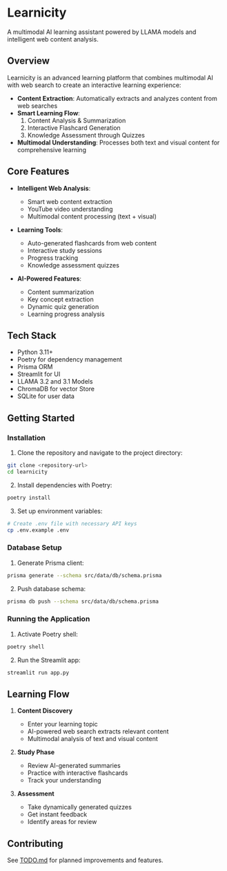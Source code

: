 # Learnicity

A multimodal AI learning assistant powered by LLAMA models and intelligent web content analysis.

## Overview

Learnicity is an advanced learning platform that combines multimodal AI with web search to create an interactive learning experience:

- **Content Extraction**: Automatically extracts and analyzes content from web searches
- **Smart Learning Flow**: 
  1. Content Analysis & Summarization
  2. Interactive Flashcard Generation
  3. Knowledge Assessment through Quizzes
- **Multimodal Understanding**: Processes both text and visual content for comprehensive learning

## Core Features

- **Intelligent Web Analysis**:
  - Smart web content extraction
  - YouTube video understanding
  - Multimodal content processing (text + visual)

- **Learning Tools**:
  - Auto-generated flashcards from web content
  - Interactive study sessions
  - Progress tracking
  - Knowledge assessment quizzes

- **AI-Powered Features**:
  - Content summarization
  - Key concept extraction
  - Dynamic quiz generation
  - Learning progress analysis

## Tech Stack

- Python 3.11+
- Poetry for dependency management
- Prisma ORM
- Streamlit for UI
- LLAMA 3.2 and 3.1 Models
- ChromaDB for vector Store
- SQLite for user data

## Getting Started

### Installation

1. Clone the repository and navigate to the project directory:
```bash
git clone <repository-url>
cd learnicity
```

2. Install dependencies with Poetry:
```bash
poetry install
```

3. Set up environment variables:
```bash
# Create .env file with necessary API keys
cp .env.example .env
```

### Database Setup

1. Generate Prisma client:
```bash
prisma generate --schema src/data/db/schema.prisma
```

2. Push database schema:
```bash
prisma db push --schema src/data/db/schema.prisma
```

### Running the Application

1. Activate Poetry shell:
```bash
poetry shell
```

2. Run the Streamlit app:
```bash
streamlit run app.py
```

## Learning Flow

1. **Content Discovery**
   - Enter your learning topic
   - AI-powered web search extracts relevant content
   - Multimodal analysis of text and visual content

2. **Study Phase**
   - Review AI-generated summaries
   - Practice with interactive flashcards
   - Track your understanding

3. **Assessment**
   - Take dynamically generated quizzes
   - Get instant feedback
   - Identify areas for review

## Contributing

See [TODO.md](TODO.md) for planned improvements and features.